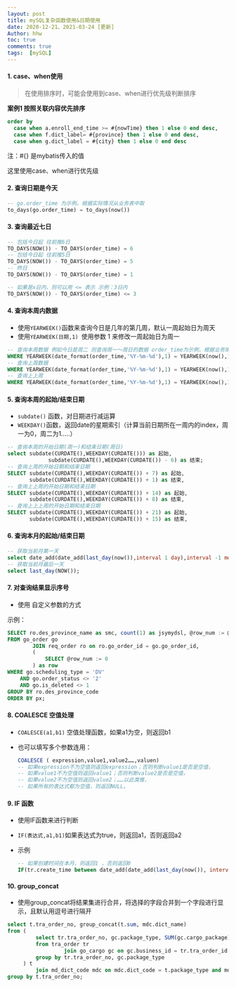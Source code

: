 ```yaml
---
layout: post
title: mySQL复杂函数使用&日期使用
date: 2020-12-21、2021-03-24 [更新]
Author: hhw
toc: true
comments: true
tags:  [mySQL]
---
```


#### 1. case、when使用

> 在使用排序时，可能会使用到case、when进行优先级判断排序

**案例1 按照关联内容优先排序**

```sql
order by
  case when a.enroll_end_time >= #{nowTime} then 1 else 0 end desc,
  case when f.dict_label= #{province} then 1 else 0 end desc,
  case when g.dict_label = #{city} then 1 else 0 end desc
```

注：#{} 是mybatis传入的值 

这里使用case、when进行优先级

#### 2. 查询日期是今天

```sql
-- go.order_time 为示例，根据实际情况从业务表中取
to_days(go.order_time) = to_days(now())
```

#### 3. 查询最近七日

```sql
-- 包括今日起 往前推6日
TO_DAYS(NOW()) - TO_DAYS(order_time) = 6
-- 包括今日起 往前推5日 
TO_DAYS(NOW()) - TO_DAYS(order_time) = 5
-- 昨日 
TO_DAYS(NOW()) - TO_DAYS(order_time) = 1

-- 如果是x日内，则可以用 <= 表示 示例：3日内
TO_DAYS(NOW()) - TO_DAYS(order_time) <= 3
```

#### 4. 查询本周内数据

- 使用`YEARWEEK()`函数来查询今日是几年的第几周，默认一周起始日为周天
- 使用`YEARWEEK(日期,1) `使用参数 1 来修改一周起始日为周一

```sql
-- 查询本周数据 例如今日是周二 则查询周一～周日的数据 order_time为示例，根据业务情况取
WHERE YEARWEEK(date_format(order_time,'%Y-%m-%d'),1) = YEARWEEK(now(),1)
-- 查询上周数据
WHERE YEARWEEK(date_format(order_time,'%Y-%m-%d'),1) = YEARWEEK(now(),1) - 1
-- 查询上上周
WHERE YEARWEEK(date_format(order_time,'%Y-%m-%d'),1) = YEARWEEK(now(),1) - 2
```

#### 5. 查询本周的起始/结束日期

- `subdate()` 函数，对日期进行减运算
- `WEEKDAY()`函数，返回date的星期索引（计算当前日期所在一周内的index，周一为0，周二为1.....）

```sql
-- 查询本周的开始日期(周一)和结束日期(周日)
select subdate(CURDATE(),WEEKDAY(CURDATE())) as 起始, 
			 subdate(CURDATE(),WEEKDAY(CURDATE()) - 6) as 结束;
-- 查询上周的开始日期和结束日期
SELECT subdate(CURDATE(),WEEKDAY(CURDATE()) + 7) as 起始,
       subdate(CURDATE(),WEEKDAY(CURDATE()) + 1) as 结束,
-- 查询上上周的开始日期和结束日期
SELECT subdate(CURDATE(),WEEKDAY(CURDATE()) + 14) as 起始,
       subdate(CURDATE(),WEEKDAY(CURDATE()) + 8) as 结束,
-- 查询上上上周的开始日期和结束日期
SELECT subdate(CURDATE(),WEEKDAY(CURDATE()) + 21) as 起始,
       subdate(CURDATE(),WEEKDAY(CURDATE()) + 15) as 结束,
```

#### 6. 查询本月的起始/结束日期

```sql
-- 获取当前月第一天
select date_add(date_add(last_day(now()),interval 1 day),interval -1 month);
-- 获取当前月最后一天
select last_day(NOW());
```

#### 7. 对查询结果显示序号

- 使用 自定义参数的方式

示例：

```sql
SELECT ro.des_province_name as smc, count(1) as jsymydsl, @row_num := @row_num + 1 as px
FROM go_order go
        JOIN req_order ro on ro.go_order_id = go.go_order_id,
        (
            SELECT @row_num := 0
        ) as row
WHERE go.scheduling_type = 'DV'
    AND go.order_status <> '2'
    AND go.is_deleted <> 1
GROUP BY ro.des_province_code
ORDER BY px;
```

#### 8. COALESCE 空值处理

- `COALESCE(a1,b1)` 空值处理函数，如果a1为空，则返回b1

- 也可以填写多个参数连用：

  ```sql
  COALESCE ( expression,value1,value2……,valuen) 
  -- 如果expression不为空值则返回expression；否则判断value1是否是空值，
  -- 如果value1不为空值则返回value1；否则判断value2是否是空值，
  -- 如果value2不为空值则返回value2；……以此类推，
  -- 如果所有的表达式都为空值，则返回NULL。 
  ```

#### 9. IF 函数

- 使用IF函数来进行判断

- `IF(表达式,a1,b1)`如果表达式为true，则返回a1，否则返回a2

- 示例

  ```sql
  -- 如果创建时间在本月，则返回1 ，否则返回0
  IF(tr.create_time between date_add(date_add(last_day(now()), interval 1 day), interval -1 month) AND last_day(NOW()),'1', '0')       
  ```

#### 10. group_concat

- 使用group_concat将结果集进行合并，将选择的字段合并到一个字段进行显示，且默认用逗号进行隔开

```sql
select t.tra_order_no, group_concat(t.sum, mdc.dict_name)
from (
         select tr.tra_order_no, gc.package_type, SUM(gc.cargo_package) as sum
         from tra_order tr
                  join go_cargo gc on gc.business_id = tr.tra_order_id AND gc.business_type = 'traOrder'
         group by tr.tra_order_no, gc.package_type
     ) t
         join md_dict_code mdc on mdc.dict_code = t.package_type and mdc.dict_type_code = 'LOGINK_PACKAGE_TYPE'
group by t.tra_order_no;
```















